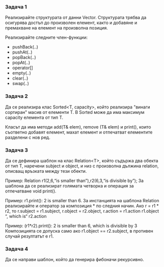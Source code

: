 ### Задача 1
Реализирайте структурата от данни Vector. Структурата трябва да осигурява достъп до произволен елемент, както и добавяне и премахване на елемент на произволна позиция.

Реализирайте следните член-функции:

- pushBack(..)
- pushAt(..)
- popBack(..)
- popAt(..) 
- operator[]
- empty(..)
- clear(..)
- swap(..)

### Задача 2

Да се реализира клас Sorted<T, capacity>, който реализира "винаги сортиран" масив от елементи T. В Sorted може да има максимум capacity елемента от тип T.

Класът да има методи add(T& elem), remove (T& elem) и print(),
които съответно добавят елемент, махат елемент и отпечатват елементите разделени с нов ред. 

### Задача 3

Да се дефинира шаблон на клас Relation<Т>, който съдържа два обекта от тип T, 
наречени subject и object, и низ с произволна дължина relation,
описващ връзката между тези обекти. 

Пример: Relation<int> r1(2,6,“is smaller than”),r2(6,3,“is divisible by”); 
За шаблона да се реализират голямата четворка и операция за отпечатване void print().

Пример: r1.print(): 2 is smaller than 6. За инстанцията на шаблона Relation<int> реализирайте и оператор за композиция * по следния начин.
Ако r = r1 * r2, то r.subject = r1.subject, r.object = r2.object,
r.action = r1.action r1.object “, which is“ r2.action

Пример: (r1*r2).print(): 2 is smaller than 6, which is divisible by 3 
Композицията се допуска само ако r1.object == r2.subject, в противен случай резултатът e r1.

### Задача 4 
Да се направи шаблон, който да генерира фибоначи рекурсивно.
